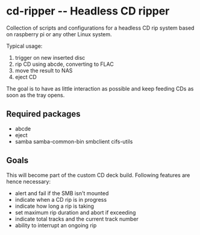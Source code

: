 # cd-ripper -- Headless CD ripper

Collection of scripts and configurations for a headless CD rip system based on raspberry pi or any other Linux system.

Typical usage:
 1. trigger on new inserted disc
 2. rip CD using abcde, converting to FLAC
 3. move the result to NAS
 4. eject CD

The goal is to have as little interaction as possible and keep feeding CDs as soon as the tray opens.

## Required packages

 * abcde
 * eject
 * samba samba-common-bin smbclient cifs-utils

## Goals

This will become part of the custom CD deck build. Following features are hence necessary:
 * alert and fail if the SMB isn't mounted
 * indicate when a CD rip is in progress
 * indicate how long a rip is taking
 * set maximum rip duration and abort if exceeding
 * indicate total tracks and the current track number
 * ability to interrupt an ongoing rip
